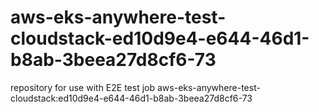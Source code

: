 # aws-eks-anywhere-test-cloudstack-ed10d9e4-e644-46d1-b8ab-3beea27d8cf6-73
repository for use with E2E test job aws-eks-anywhere-test-cloudstack:ed10d9e4-e644-46d1-b8ab-3beea27d8cf6-73
